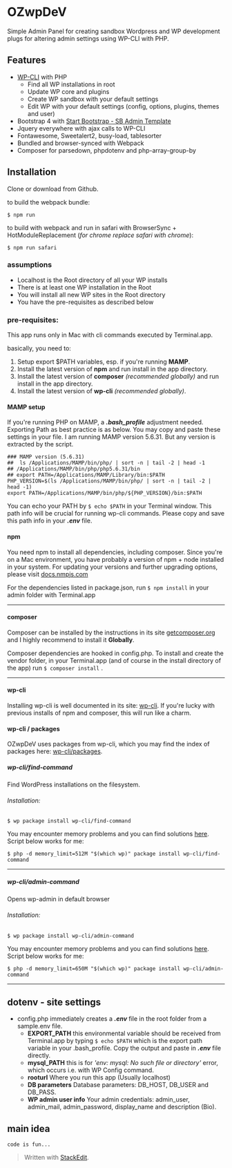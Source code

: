# OZwpDeV
Simple Admin Panel for creating sandbox Wordpress and WP development plugs for altering admin settings using WP-CLI with PHP.

## Features
* [WP-CLI](http://wp-cli.org) with PHP
	* Find all WP installations in root
	* Update WP core and plugins
	* Create WP sandbox with your default settings
	* Edit WP with your default settings (config, options, plugins, themes and user)
* Bootstrap 4 with [Start Bootstrap - SB Admin Template](https://startbootstrap.com/template-categories/all/)
* Jquery everywhere with ajax calls to WP-CLI
* Fontawesome, Sweetalert2,  busy-load, tablesorter
* Bundled and browser-synced with Webpack 
* Composer for parsedown, phpdotenv and php-array-group-by

## Installation

 Clone or download from Github.

to build the webpack bundle:

	$ npm run
to build with webpack and run in safari with BrowserSync + HotModuleReplacement (_for chrome replace safari with chrome_):

	$ npm run safari 


### assumptions
 - Localhost is the Root directory of all your WP installs
 - There is at least one WP installation in the Root
 - You will install all new WP sites in the Root directory
 - You have the pre-requisites as described below

### pre-requisites:
This app runs only in Mac with cli commands executed by Terminal.app.

basically, you need to:

 1. Setup export $PATH variables, esp. if you're running **MAMP**.
 2. Install the latest version of **npm** and run install in the app directory.
 3. Install the latest version of **composer** *_(recommended globally)_* and run install in the app directory.
 4. Install the latest version of **wp-cli** *_(recommended globally)_*.

#### MAMP setup
If you're running PHP on MAMP, a **_.bash_profile_** adjustment needed. Exporting Path as best practice is as below. You may copy and paste these settings in your file. I am running MAMP version 5.6.31. But any version is extracted by the script.
```
### MAMP version (5.6.31)
##  ls /Applications/MAMP/bin/php/ | sort -n | tail -2 | head -1
## /Applications/MAMP/bin/php/php5.6.31/bin
## export PATH=/Applications/MAMP/Library/bin:$PATH
PHP_VERSION=$(ls /Applications/MAMP/bin/php/ | sort -n | tail -2 | head -1)
export PATH=/Applications/MAMP/bin/php/${PHP_VERSION}/bin:$PATH
```
You can echo your PATH by `$ echo $PATH` in your Terminal window. This path info will be crucial for running wp-cli commands. Please copy and save this path info in your **_.env_** file.

#### npm
You need npm to install all dependencies, including composer.
Since you're on a Mac environment, you have probably a version of npm + node installed in your system. For updating your versions and further upgrading options, please visit [docs.nmpjs.com](https://docs.npmjs.com/getting-started/installing-node)

For the dependencies listed in package.json, run `$ npm install` in your admin folder with Terminal.app

******
#### composer
Composer can be installed by the instructions in its site [getcomposer.org](https://getcomposer.org/doc/00-intro.md#installation-linux-unix-osx) and I highly recommend to install it **Globally**.

Composer dependencies are hooked in config.php. To install and create the vendor folder, in your Terminal.app (and of course in the install directory of the app) run `$ composer install` .
*****
#### wp-cli
Installing wp-cli is well documented in its site: [wp-cli](https://wp-cli.org/#installing). If you're lucky with previous installs of npm and composer, this will run like a charm.

#### wp-cli / packages
OZwpDeV uses packages from wp-cli, which you may find the index of packages here: [wp-cli/packages](http://wp-cli.org/package-index/).
##### wp-cli/find-command
Find WordPress installations on the filesystem.
###### Installation:
    $ wp package install wp-cli/find-command
You may encounter memory problems and you can find solutions [here](https://make.wordpress.org/cli/handbook/common-issues/#php-fatal-error-allowed-memory-size-of-999999-bytes-exhausted-tried-to-allocate-99-bytes). Script below works for me:

    $ php -d memory_limit=512M "$(which wp)" package install wp-cli/find-command
*****
##### wp-cli/admin-command
Opens wp-admin in default browser
###### Installation:
    $ wp package install wp-cli/admin-command
You may encounter memory problems and you can find solutions [here](https://make.wordpress.org/cli/handbook/common-issues/#php-fatal-error-allowed-memory-size-of-999999-bytes-exhausted-tried-to-allocate-99-bytes). Script below works for me:

    $ php -d memory_limit=650M "$(which wp)" package install wp-cli/admin-command
*****
## dotenv - site settings
- config.php immediately creates a **_.env_** file in the root folder from a sample.env file.
  - **EXPORT_PATH**
  this environmental variable should be received from Terminal.app by typing `$ echo $PATH` which is the export path variable in your .bash_profile. Copy the output and paste in  **_.env_**  file directly. 
  - **mysql_PATH**
   this is for _'env: mysql: No such file or directory'_ error, which occurs i.e. with WP Config command.
   - **rooturl**
    Where you run this app (Usually localhost)
    - **DB parameters**
    Database parameters: DB_HOST, DB_USER and DB_PASS.
    - **WP admin user info**
    Your admin credentials: admin_user, admin_mail, admin_password, display_name and description (Bio).


## main idea
	code is fun...



> Written with [StackEdit](https://stackedit.io/).